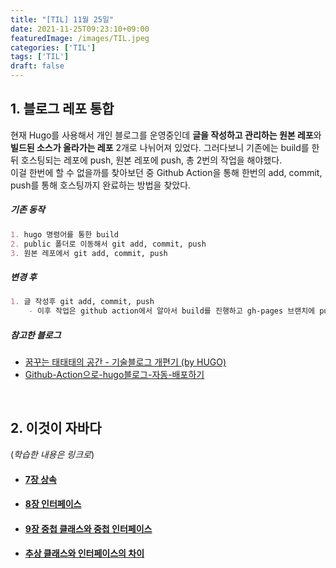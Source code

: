 ```yaml
---
title: "[TIL] 11월 25일"
date: 2021-11-25T09:23:10+09:00 
featuredImage: /images/TIL.jpeg 
categories: ['TIL']
tags: ['TIL']
draft: false
---
```


## 1. 블로그 레포 통합

현재 Hugo를 사용해서 개인 블로그를 운영중인데 **글을 작성하고 관리하는 원본 레포**와 **빌드된 소스가 올라가는 레포** 2개로 나뉘어져 있었다. 그러다보니 기존에는 build를 한 뒤 호스팅되는 레포에
push, 원본 레포에 push, 총 2번의 작업을 해야했다. <br>
이걸 한번에 할 수 없을까를 찾아보던 중 Github Action을 통해 한번의 add, commit, push를 통해 호스팅까지 완료하는 방법을 찾았다.

##### 기존 동작

```md
1. hugo 명령어를 통한 build
2. public 폴더로 이동해서 git add, commit, push
3. 원본 레포에서 git add, commit, push
```

##### 변경 후

```md
1. 글 작성후 git add, commit, push
    - 이후 작업은 github action에서 알아서 build를 진행하고 gh-pages 브랜치에 push를 해준다.
```

##### 참고한 블로그

- [꿈꾸는 태태태의 공간 - 기술블로그 개편기 (by HUGO)](https://taetaetae.github.io/posts/blog-reorganization-by-hugo/)
- [Github-Action으로-hugo블로그-자동-배포하기](https://velog.io/@ceres/Github-Action으로-hugo블로그-자동-배포하기)

<br>

## 2. 이것이 자바다
(_학습한 내용은 링크로_)
- #### [7장 상속](https://kale02.notion.site/7-ba301425bcde4ce8945498037cc7fc3b)
- #### [8장 인터페이스](https://kale02.notion.site/8-df8415c0db594d83acd69a926f862462)
- #### [9장 중첩 클래스와 중첩 인터페이스](https://kale02.notion.site/9-8ffb960ccf754c42a2ddb0a4ac87a523)
- #### [추상 클래스와 인터페이스의 차이](https://kale02.notion.site/vs-79694aca248544eaa4ebf6a558283701)
